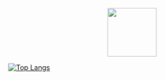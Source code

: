 <div id="header" align="center">
  <img src="https://media.giphy.com/media/CGHy1hQ1WPKDCz5Xk6/giphy.gif" width="100"/>
</div>

[![Top Langs](https://github-readme-stats.vercel.app/api/top-langs/?username=GustavAspesberger&layout=compact)](https://github.com/anuraghazra/github-readme-stats)
